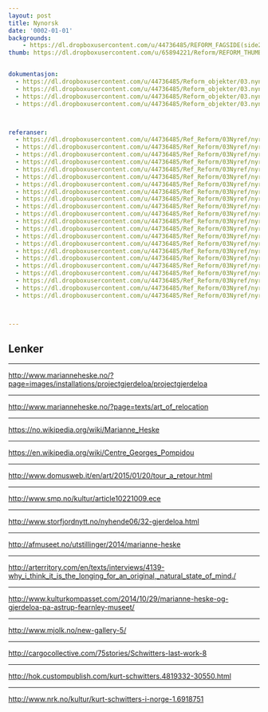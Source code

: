 ```yaml
---
layout: post
title: Nynorsk
date: '0002-01-01'
backgrounds:
    - https://dl.dropboxusercontent.com/u/44736485/REFORM_FAGSIDE(side2)/03.Nynorsk2m.jpg
thumb: https://dl.dropboxusercontent.com/u/65894221/Reform/REFORM_THUMBNAILS/03.Nynorsk.jpg


dokumentasjon:
  - https://dl.dropboxusercontent.com/u/44736485/Reform_objekter/03.nyn1.jpg
  - https://dl.dropboxusercontent.com/u/44736485/Reform_objekter/03.nyn2.jpg
  - https://dl.dropboxusercontent.com/u/44736485/Reform_objekter/03.nyn3.jpg
  - https://dl.dropboxusercontent.com/u/44736485/Reform_objekter/03.nyn4.jpg



referanser:
  - https://dl.dropboxusercontent.com/u/44736485/Ref_Reform/03Nyref/nyref01.jpg
  - https://dl.dropboxusercontent.com/u/44736485/Ref_Reform/03Nyref/nyref01b.jpg
  - https://dl.dropboxusercontent.com/u/44736485/Ref_Reform/03Nyref/nyref02.jpg
  - https://dl.dropboxusercontent.com/u/44736485/Ref_Reform/03Nyref/nyref02b.jpg
  - https://dl.dropboxusercontent.com/u/44736485/Ref_Reform/03Nyref/nyref03.jpg
  - https://dl.dropboxusercontent.com/u/44736485/Ref_Reform/03Nyref/nyref03b.jpg
  - https://dl.dropboxusercontent.com/u/44736485/Ref_Reform/03Nyref/nyref03c.jpg
  - https://dl.dropboxusercontent.com/u/44736485/Ref_Reform/03Nyref/nyref3d.jpg
  - https://dl.dropboxusercontent.com/u/44736485/Ref_Reform/03Nyref/nyref03e.jpg
  - https://dl.dropboxusercontent.com/u/44736485/Ref_Reform/03Nyref/nyref04.jpg
  - https://dl.dropboxusercontent.com/u/44736485/Ref_Reform/03Nyref/nyref05.jpg
  - https://dl.dropboxusercontent.com/u/44736485/Ref_Reform/03Nyref/nyref06.jpg
  - https://dl.dropboxusercontent.com/u/44736485/Ref_Reform/03Nyref/nyref6b.jpg
  - https://dl.dropboxusercontent.com/u/44736485/Ref_Reform/03Nyref/nyref06c.jpg
  - https://dl.dropboxusercontent.com/u/44736485/Ref_Reform/03Nyref/nyref06d.jpg
  - https://dl.dropboxusercontent.com/u/44736485/Ref_Reform/03Nyref/nyref07.jpg
  - https://dl.dropboxusercontent.com/u/44736485/Ref_Reform/03Nyref/nyref08.jpg
  - https://dl.dropboxusercontent.com/u/44736485/Ref_Reform/03Nyref/nyref09.jpg
  - https://dl.dropboxusercontent.com/u/44736485/Ref_Reform/03Nyref/nyref09b.jpg
  - https://dl.dropboxusercontent.com/u/44736485/Ref_Reform/03Nyref/nyref09c.jpg
  - https://dl.dropboxusercontent.com/u/44736485/Ref_Reform/03Nyref/nyref10.jpg
  - https://dl.dropboxusercontent.com/u/44736485/Ref_Reform/03Nyref/nyref11.jpg



---
```



## Lenker

* * *
<http://www.marianneheske.no/?page=images/installations/projectgjerdeloa/projectgjerdeloa>

* * *
<http://www.marianneheske.no/?page=texts/art_of_relocation>

* * *
<https://no.wikipedia.org/wiki/Marianne_Heske>

* * *
<https://en.wikipedia.org/wiki/Centre_Georges_Pompidou>

* * *
<http://www.domusweb.it/en/art/2015/01/20/tour_a_retour.html>

* * *
<http://www.smp.no/kultur/article10221009.ece>

* * *
<http://www.storfjordnytt.no/nyhende06/32-gjerdeloa.html>

* * *
<http://afmuseet.no/utstillinger/2014/marianne-heske>

* * *
<http://arterritory.com/en/texts/interviews/4139-why_i_think_it_is_the_longing_for_an_original,_natural_state_of_mind./>

* * *
<http://www.kulturkompasset.com/2014/10/29/marianne-heske-og-gjerdeloa-pa-astrup-fearnley-museet/>

* * *
<http://www.mjolk.no/new-gallery-5/>

* * *
<http://cargocollective.com/75stories/Schwitters-last-work-8>

* * *
<http://hok.custompublish.com/kurt-schwitters.4819332-30550.html>

* * *
<http://www.nrk.no/kultur/kurt-schwitters-i-norge-1.6918751>

